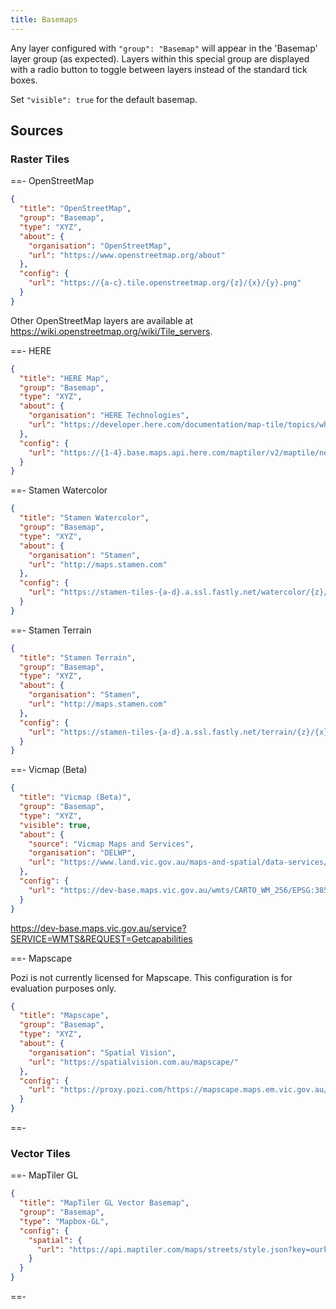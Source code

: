 ```yaml
---
title: Basemaps
---
```


Any layer configured with `"group": "Basemap"` will appear in the 'Basemap' layer group (as expected). Layers within this special group are displayed with a radio button to toggle between layers instead of the standard tick boxes.

Set `"visible": true` for the default basemap.

## Sources

### Raster Tiles

==- OpenStreetMap

  ```json
  {
    "title": "OpenStreetMap",
    "group": "Basemap",
    "type": "XYZ",
    "about": {
      "organisation": "OpenStreetMap",
      "url": "https://www.openstreetmap.org/about"
    },
    "config": {
      "url": "https://{a-c}.tile.openstreetmap.org/{z}/{x}/{y}.png"
    }
  }
  ```

  Other OpenStreetMap layers are available at https://wiki.openstreetmap.org/wiki/Tile_servers.

==- HERE

  ```json
  {
    "title": "HERE Map",
    "group": "Basemap",
    "type": "XYZ",
    "about": {
      "organisation": "HERE Technologies",
      "url": "https://developer.here.com/documentation/map-tile/topics/what-is.html"
    },
    "config": {
      "url": "https://{1-4}.base.maps.api.here.com/maptiler/v2/maptile/newest/normal.day/{z}/{x}/{y}/256/png8?lg=ENG&app_id=ourappid&token=ourtoken"
    }
  }
  ```

==- Stamen Watercolor

  ```json
  {
    "title": "Stamen Watercolor",
    "group": "Basemap",
    "type": "XYZ",
    "about": {
      "organisation": "Stamen",
      "url": "http://maps.stamen.com"
    },
    "config": {
      "url": "https://stamen-tiles-{a-d}.a.ssl.fastly.net/watercolor/{z}/{x}/{y}.jpg"
    }
  }
  ```

==- Stamen Terrain

  ```json
  {
    "title": "Stamen Terrain",
    "group": "Basemap",
    "type": "XYZ",
    "about": {
      "organisation": "Stamen",
      "url": "http://maps.stamen.com"
    },
    "config": {
      "url": "https://stamen-tiles-{a-d}.a.ssl.fastly.net/terrain/{z}/{x}/{y}.png"
    }
  }
  ```

==- Vicmap (Beta)

  ```json
  {
    "title": "Vicmap (Beta)",
    "group": "Basemap",
    "type": "XYZ",
    "visible": true,
    "about": {
      "source": "Vicmap Maps and Services",
      "organisation": "DELWP",
      "url": "https://www.land.vic.gov.au/maps-and-spatial/data-services/vicmap-basemap/licensing-and-copyright"
    },
    "config": {
      "url": "https://dev-base.maps.vic.gov.au/wmts/CARTO_WM_256/EPSG:3857:256/{z}/{x}/{y}.png"
    }
  }
  ```

  https://dev-base.maps.vic.gov.au/service?SERVICE=WMTS&REQUEST=Getcapabilities

==- Mapscape

  Pozi is not currently licensed for Mapscape. This configuration is for evaluation purposes only.

  ```json
  {
    "title": "Mapscape",
    "group": "Basemap",
    "type": "XYZ",
    "about": {
      "organisation": "Spatial Vision",
      "url": "https://spatialvision.com.au/mapscape/"
    },
    "config": {
      "url": "https://proxy.pozi.com/https://mapscape.maps.em.vic.gov.au/color/{z}/{x}/{y}.png"
    }
  }
  ```

==-

### Vector Tiles

==- MapTiler GL

  ```json
  {
    "title": "MapTiler GL Vector Basemap",
    "group": "Basemap",
    "type": "Mapbox-GL",
    "config": {
      "spatial": {
        "url": "https://api.maptiler.com/maps/streets/style.json?key=ourkey"
      }
    }
  }
  ```

==-
